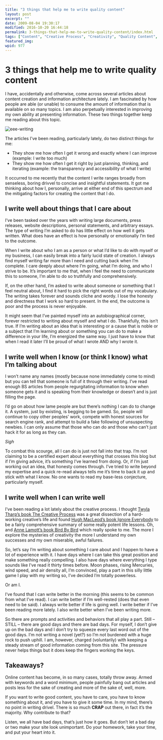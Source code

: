 ```yaml
---
title: "3 things that help me to write quality content"
layout: post
excerpt: ""
date: 2009-08-04 19:30:17
modified: 2016-10-20 16:44:18
permalink: 3-things-that-help-me-to-write-quality-content/index.html
tags: ["Content", "Creative Process", "Creativity", "Quality Content", "Writing", "About JoshCanHelp", "Writing For The Web"]
featured_img: 
wpid: 977
---
```


# 3 things that help me to write quality content

I have, accidentally and otherwise, come across several articles about content creation and information architecture lately. I am fascinated by how people are able (or unable) to consume the amount of information that is available on so many topics. I am also perpetually interested in improving my own ability at presenting information. These two things together keep me reading about this topic.

![eee-writing](/_images/2009/08/eee-writing.jpg "eee-writing")

The articles I’ve been reading, particularly lately, do two distinct things for me:

- They show me how often I get it wrong and exactly where I can improve (example: I write too much)
- They show me how often I get it right by just planning, thinking, and iterating (example: the transparency and accessibility of what I write)

It occurred to me recently that the content I write ranges broadly from senseless, boring drivvel to concise and insightful statements. It got me thinking about how I, personally, arrive at either end of this spectrum and the mitigating factors for creating the content that I do.

I write well about things that I care about
-------------------------------------------

I’ve been tasked over the years with writing large documents, press releases, website descriptions, personal statements, and arbitrary essays. The type of writing I’m asked to do has little effect on how well it gets written. What does have an effect is how personally or emotionally I’m tied to the outcome.

When I write about who I am as a person or what I’d like to do with myself or my business, I can easily break into a fairly lucid state of creation. I always find myself writing far more than I need and cutting back when I’m complete. I care deeply about where I’m going, what I’m doing, and who I strive to be. It’s important to me that, when I feel the need to communicate this to someone, I’m able to do so truthfully and comprehensively.

If, on the other hand, I’m asked to write about someone or something that I feel neutral about, I find it hard to pick the right words out of my vocabulary. The writing takes forever and sounds cliche and wordy. I lose the honesty and directness that I work so hard to present. In the end, the outcome is poor and the process is never enjoyable.

It might seem that I’ve painted myself into an autobiographical corner, forever restricted to writing about myself and what I do. Thankfully, this isn’t true. If I’m writing about an idea that is interesting or a cause that is noble or a subject that I’m learning about or something you can do to make a difference in your life, I’m energized the same way. I just have to know that when I read it later I’ll be proud of what I wrote AND why I wrote it.

I write well when I know (or think I know) what I’m talking about
-----------------------------------------------------------------

I won’t name any names (mostly because none immediately come to mind) but you can tell that someone is full of it through their writing. I’ve read enough BS articles from people regurgitating information to know when someone gets it and is speaking from their knowledge or doesn’t and is just filling the page.

I’d go on about how lame people are but there’s nothing I can do to change it. A system, just by existing, is begging to be gamed. So, people will continue to copy other peoples’ work, compete with honest sources for search engine rank, and attempt to build a fake following of unsuspecting newbies. I can only assume that those who can do and those who can’t just hack it for as long as they can.

*Sigh*

To combat this scourge, all I can do is just not fall into that trap. I’m not claiming to be a certified expert about everything that crosses this blog but if I’m giving advice, it’s something I’ve learned from doing. Or, if I’m just working out an idea, that honesty comes through. I’ve tried to write beyond my expertise and a quick re-read always tells me it’s time to back it up and stick with what I know. No one wants to read my base-less conjecture, particularly myself.

I write well when I can write well
----------------------------------

I’ve been reading a lot lately about the creative process. I thought [Twyla Tharp’s book The Creative Process](http://www.amazon.com/Creative-Habit-Learn-Use-Life/dp/0743235274/ref=sr_1_3?ie=UTF8&s=books&qid=1249395583&sr=1-3) was a great dissection of a hard-working creative’s life and found [Hugh MacLeod’s book Ignore Everybody](http://www.amazon.com/Ignore-Everybody-Other-Keys-Creativity/dp/159184259X/ref=sr_1_1?ie=UTF8&s=books&qid=1249395493&sr=1-1) to be a fairly comprehensive summary of some really potent life lessons. Oh, and [Anne Lamott’s book Bird By Bird](http://www.amazon.com/Bird-Some-Instructions-Writing-Life/dp/0385480016/ref=sr_1_1?ie=UTF8&s=books&qid=1249395402&sr=8-1) which really spoke to me. The more I explore the mysteries of creativity the more I understand my own successes and my own miserable, awful failures.

So, let’s say I’m writing about something I care about and I happen to have a lot of experience with it. I have days where I can take this great position and make something really compelling. I also have days where everything I type sounds like I’ve read it thirty times before. Moon phases, rising Mercuries, wind speed, and air density all, I’m convinced, play a part in this silly little game I play with my writing so, I’ve decided I’m totally powerless.

Or am I.

I’ve found that I can write better in the morning (this seems to be common from what I’ve read). I can write better if I’m well-rested (does that even need to be said). I always write better if life is going well. I write better if I’ve been reading more lately. I also write better when I’ve been writing more.

So there are prompts and activities and behaviors that all play a part. Still – STILL – there are good days and there are bad days. For myself, I don’t give up on the bad days and I don’t try to squeeze every last word out of the good days. I’m not writing a novel (yet?) so I’m not burdened with a huge rock to push uphill. I am, however, charged (voluntarily) with keeping a steady stream of good information coming from this site. The pressure never helps things but it does keep the fingers working the keys.

Takeaways?
----------

Online content has become, in so many cases, totally throw away. Armed with keywords and a word minimum, people painfully bang out articles and posts less for the sake of creating and more of the sake of, well, more.

If you want to write good content, you have to care, you have to know something about it, and you have to give it some time. In my mind, there’s no point in writing drivel. There is so much **CRAP** out there, in fact it’s the majority. Why contribute to that?

Listen, we all have bad days, that’s just how it goes. But don’t let a bad day or two make your site look unimportant. Do your homework, take your time, and put your heart into it.